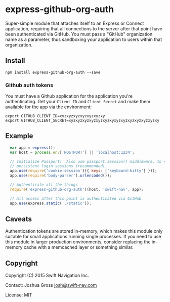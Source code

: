 # express-github-org-auth

Super-simple module that attaches itself to an Express or Connect application, requiring that all connections to the server after that point have been authenticated via GitHub. You must pass a "GitHub" organization name as a parameter, thus sandboxing your application to users within that organization.

## Install
`npm install express-github-org-auth --save`

### Github auth tokens
You must have a Github application for the application you're authenticating.
Get your `Client ID` and `Client Secret` and make them available for the app
via the environment:

```
export GITHUB_CLIENT_ID=xyzxyzxyzxyzxyzxyzxy
export GITHUB_CLIENT_SECRET=xyzxyzxyzxyzxyzxyzxyxyzxyzxyzxyzxyzxyzxy
```

## Example
```javascript
  var app = express();
  var host = process.env['HOSTPORT'] || 'localhost:1234';

  // Initialize Passport!  Also use passport.session() middleware, to support
  // persistent login sessions (recommended).
  app.use(require('cookie-session')({ keys: ['keyboard-kitty'] }));
  app.use(require('body-parser').urlencoded());

  // Authenticate all the things
  require('express-github-org-auth')(host, 'swift-nav', app);

  // All access after this point is authenticated via GitHub
  app.use(express.static('./static'));
```

## Caveats
Authentication tokens are stored in-memory, which makes this module only suitable
for small applications running single processes. If you need to use this module in
larger production environments, consider replacing the in-memory cache with a
memcached layer or something similar.

## Copyright
Copyright (C) 2015 Swift Navigation Inc.

Contact: Joshua Gross <josh@swift-nav.com>

License: MIT
